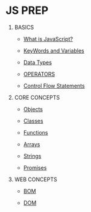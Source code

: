 # JS PREP

1. BASICS

   - [What is JavaScript?](basics/javascript.md)

   - [KeyWords and Variables](basics/keywords_and_variables.md)

   - [Data Types](basics/data_types.md)

   - [OPERATORS](basics/operators.md)

   - [Control Flow Statements](basics/control_flow.md)

2. CORE CONCEPTS

   - [Objects](core/objects.md)

   - [Classes](core/classes.md)

   - [Functions](core/functions.md)

   - [Arrays](core/arrays.md)

   - [Strings](core/string.md)

   - [Promises](core/promises.md)

3. WEB CONCEPTS

   - [BOM](web/BOM.md)

   - [DOM](web/DOM.md)
